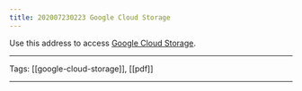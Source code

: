 ```yaml
---
title: 202007230223 Google Cloud Storage
---
```


Use this address to access [Google Cloud Storage](https://console.cloud.google.com/storage/).

---

Tags: [[google-cloud-storage]], [[pdf]]

---